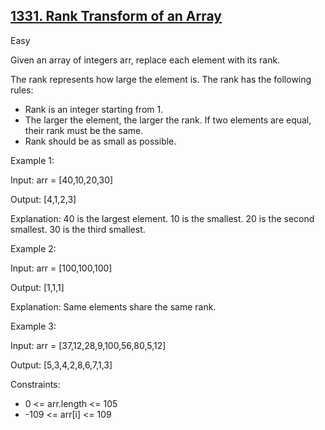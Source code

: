 ## [1331. Rank Transform of an Array](https://leetcode.com/problems/rank-transform-of-an-array/)

Easy

Given an array of integers arr, replace each element with its rank.

The rank represents how large the element is. The rank has the following rules:

- Rank is an integer starting from 1.
- The larger the element, the larger the rank. If two elements are equal, their rank must be the same.
- Rank should be as small as possible.
 

Example 1:

Input: arr = [40,10,20,30]

Output: [4,1,2,3]

Explanation: 40 is the largest element. 10 is the smallest. 20 is the second smallest. 30 is the third smallest.

Example 2:

Input: arr = [100,100,100]

Output: [1,1,1]

Explanation: Same elements share the same rank.

Example 3:

Input: arr = [37,12,28,9,100,56,80,5,12]

Output: [5,3,4,2,8,6,7,1,3]
 

Constraints:

- 0 <= arr.length <= 105
- -109 <= arr[i] <= 109